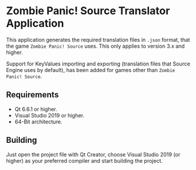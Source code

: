 # Zombie Panic! Source Translator Application

This application generates the required translation files in `.json` format, that the game `Zombie Panic! Source` uses. This only applies to version 3.x and higher.

Support for KeyValues importing and exporting (translation files that Source Engine uses by default), has been added for games other than `Zombie Panic! Source`.

## Requirements

* Qt 6.6.1 or higher.
* Visual Studio 2019 or higher.
* 64-Bit architecture.

## Building

Just open the project file with Qt Creator, choose Visual Studio 2019 (or higher) as your preferred compiler and start building the project.
